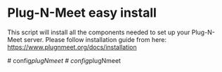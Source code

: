 # Plug-N-Meet easy install

This script will install all the components needed to set up your Plug-N-Meet server. Please follow installation guide from here: https://www.plugnmeet.org/docs/installation



#   c o n f i g _ p l u g N m e e t  
 #   c o n f i g _ p l u g N m e e t  
 